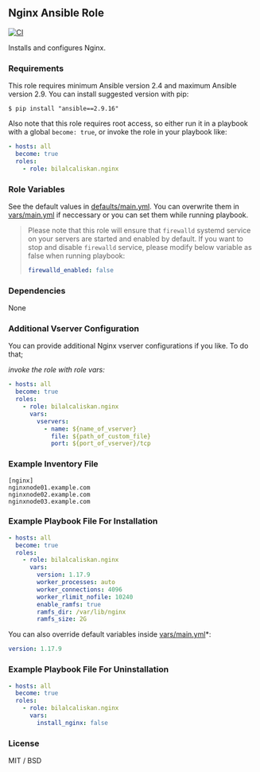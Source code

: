 ## Nginx Ansible Role

[![CI](https://github.com/bilalcaliskan/nginx-ansible-role/workflows/CI/badge.svg?event=push)](https://github.com/bilalcaliskan/nginx-ansible-role/actions?query=workflow%3ACI)

Installs and configures Nginx.

### Requirements

This role requires minimum Ansible version 2.4 and maximum Ansible version 2.9. You can install suggested version with pip:
```
$ pip install "ansible==2.9.16"
```

Also note that this role requires root access, so either run it in a playbook with a global `become: true`, or invoke the role in your playbook like:

```yaml
- hosts: all
  become: true
  roles:
    - role: bilalcaliskan.nginx
```

### Role Variables
See the default values in [defaults/main.yml](defaults/main.yml). You can overwrite them in [vars/main.yml](vars/main.yml) if neccessary or you can set them while running playbook.

> Please note that this role will ensure that `firewalld` systemd service on your servers are started and enabled by default. If you want to stop and disable `firewalld` service, please modify below variable as false when running playbook:  
> ```yaml  
> firewalld_enabled: false

### Dependencies

None

### Additional Vserver Configuration

You can provide additional Nginx vserver configurations if you like. To do that;

_invoke the role with role vars:_
```yaml
- hosts: all
  become: true
  roles:
    - role: bilalcaliskan.nginx
      vars:
        vservers:
          - name: ${name_of_vserver}
            file: ${path_of_custom_file}
            port: ${port_of_vserver}/tcp
```

### Example Inventory File
```
[nginx]
nginxnode01.example.com
nginxnode02.example.com
nginxnode03.example.com
```

### Example Playbook File For Installation

```yaml
- hosts: all
  become: true
  roles:
    - role: bilalcaliskan.nginx
      vars:
        version: 1.17.9
        worker_processes: auto
        worker_connections: 4096
        worker_rlimit_nofile: 10240
        enable_ramfs: true
        ramfs_dir: /var/lib/nginx
        ramfs_size: 2G
```

You can also override default variables inside [vars/main.yml](vars/main.yml)*:
```yaml
version: 1.17.9
```

### Example Playbook File For Uninstallation

```yaml
- hosts: all
  become: true
  roles:
    - role: bilalcaliskan.nginx
      vars:
        install_nginx: false
```

### License

MIT / BSD
